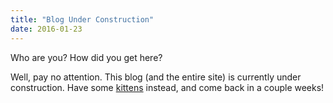 ```yaml
---
title: "Blog Under Construction"
date: 2016-01-23
---
```


Who are you? How did you get here?
<!--more-->
Well, pay no attention. This blog (and the entire site) is currently under construction. Have some [kittens](https://www.google.com/search?q=kittens&espv=2&biw=1356&bih=967&source=lnms&tbm=isch&sa=X&ved=0ahUKEwjU-OicksHKAhWrn4MKHScpB1kQ_AUIBigB) instead, and come back in a couple weeks!